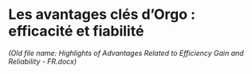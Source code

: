 # Les avantages clés d’Orgo : efficacité et fiabilité

*(Old file name: Highlights of Advantages Related to Efficiency Gain and Reliability - FR.docx)*